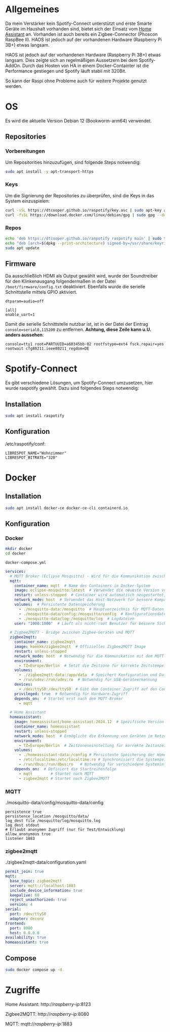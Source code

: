 # Allgemeines
Da mein Verstärker kein Spotify-Connect unterstützt und erste Smarte Geräte im Haushalt vorhanden sind, bietet sich der Einsatz vom [Home Assistant](https://www.home-assistant.io/) an. Vorhanden ist auch bereits ein Zigbee-Connector (Phoscon RaspBee II). 
HAOS ist jedoch auf der vorhandenen Hardware (Raspberry Pi 3B+) etwas langsam.

HAOS ist jedoch auf der vorhandenen Hardware (Raspberry Pi 3B+) etwas langsam. Dies zeigte sich an regelmäßigen Aussetzern bei dem Spotify-AddOn. Durch das Hosten von HA in einem Docker-Containter ist die Performance gestiegen und Spotify läuft stabil mit 320Bit.

So kann der Raspi ohne Probleme auch für weitere Projekte genutzt werden.

# OS
Es wird die aktuelle Version Debian 12 (Bookworm-arm64) verwendet.

## Repositories
### Vorbereitungen
Um Repositorities hinzuzufügen, sind folgende Steps notwendig:
```bash
sudo apt install -y apt-transport-https
```
### Keys
Um die Signierung der Repositories zu überprüfen, sind die Keys in das System einzuspielen:
```bash
curl -sSL https://dtcooper.github.io/raspotify/key.asc | sudo apt-key add -v -
curl -fsSL https://download.docker.com/linux/debian/gpg | sudo gpg --dearmor -o /usr/share/keyrings/docker-archive-keyring.gpg
```
### Repos
```bash
echo 'deb https://dtcooper.github.io/raspotify raspotify main' | sudo tee /etc/apt/sources.list.d/raspotify.list
echo "deb [arch=$(dpkg --print-architecture) signed-by=/usr/share/keyrings/docker-archive-keyring.gpg] https://download.docker.com/linux/debian $(lsb_release -cs) stable" | sudo tee /etc/apt/sources.list.d/docker.list > /dev/null
sudo apt update
```
## Firmware
Da ausschließlich HDMI als Output gewählt wird, wurde der Soundtreiber für den Klinkenausgang folgendermaßen in der Datei `/boot/firmware/config.txt` deaktiviert. Ebenfalls wurde die serielle Schnittstelle mittels GPIO aktiviert.
```plaintext
dtparam=audio=off

[all]
enable_uart=1
```
Damit die serielle Schnittstelle nutzbar ist, ist in der Datei der Eintrag `console=serial0,115200` zu entfernen. **Achtung, diese Zeile kann u.U. anders aussehen**:
```plaintext
console=tty1 root=PARTUUID=a60345bb-02 rootfstype=ext4 fsck.repair=yes rootwait cfg80211.ieee80211_regdom=DE
```
# Spotify-Connect
Es gibt verschiedene Lösungen, um Spotify-Connect umzusetzen, hier wurde raspotify gewählt. Dazu sind folgendes Steps notwendig:

## Installation
```bash
sudo apt install raspotify
```
## Konfiguration 
/etc/raspotify/conf:
```
LIBRESPOT_NAME="Wohnzimmer"
LIBRESPOT_BITRATE="320"
```
# Docker
## Installation
```bash
sudo apt install docker-ce docker-ce-cli containerd.io
```
## Konfiguration
### Docker
```bash
mkdir docker
cd docker
```
`docker-compose.yml`
```yaml
services:
  # MQTT Broker (Eclipse Mosquitto) - Wird für die Kommunikation zwischen Zigbee2MQTT und Home Assistant verwendet
  mqtt:
    container_name: mqtt  # Name des Containers im Docker-System
    image: eclipse-mosquitto:latest  # Verwendet die neueste Version von Eclipse Mosquitto
    restart: unless-stopped  # Container wird automatisch neugestartet, außer bei manuellem Stopp
    network_mode: host  # Verwendet das Host-Netzwerk für bessere Kompatibilität
    volumes:  # Persistente Datenspeicherung
      - ./mosquitto-data:/mosquitto  # Hauptverzeichnis für MQTT-Daten
      - ./mosquitto-data/config:/mosquitto/config  # Konfigurationsdateien
      - ./mosquitto-data/log:/mosquitto/log  # Logdateien
    user: "1000:1000"  # Läuft als nicht-root Benutzer für bessere Sicherheit

  # Zigbee2MQTT - Bridge zwischen Zigbee-Geräten und MQTT
  zigbee2mqtt:
    container_name: zigbee2mqtt
    image: koenkk/zigbee2mqtt  # Offizielles Zigbee2MQTT Image
    restart: unless-stopped
    network_mode: host  # Notwendig für die Kommunikation mit dem MQTT-Broker
    environment:
      - TZ=Europe/Berlin  # Setzt die Zeitzone für korrekte Zeitstempel
    volumes:
      - ./zigbee2mqtt-data:/app/data  # Speichert Konfiguration und Daten
      - /run/udev:/run/udev:ro  # Notwendig für USB-Geräteerkennung
    devices:
      - /dev/ttyS0:/dev/ttyS0  # Gibt dem Container Zugriff auf den Conbee II Adapter
    privileged: true  # Notwendig für Hardware-Zugriff
    depends_on:  # Startet erst nach dem MQTT-Broker
      - mqtt

  # Home Assistant
  homeassistant:
    image: homeassistant/home-assistant:2024.12  # Spezifische Version für Stabilität
    container_name: homeassistant
    restart: unless-stopped
    network_mode: host  # Ermöglicht die Erkennung von Geräten im Netzwerk
    environment:
      - TZ=Europe/Berlin  # Zeitzoneneinstellung für korrekte Zeitanzeige
    volumes:
      - ./homeassistant-data:/config # Persistente Speicherung der Home Assistant Konfiguration
      - /etc/localtime:/etc/localtime:ro # Synchronisiert die Systemzeit mit dem Host
      - /run/dbus:/run/dbus:ro   # Notwendig für verschiedene Systemintegrationen (Bluetooth, Sound, etc.)
    depends_on:  # Definiert die Startreihenfolge
      - mqtt        # Startet nach MQTT
      - zigbee2mqtt # Startet nach Zigbee2MQTT
```
### MQTT
./mosquitto-data/config/mosquitto-data/config

```plaintext
persistence true
persistence_location /mosquitto/data/
log_dest file /mosquitto/log/mosquitto.log
log_dest stdout
# Erlaubt anonymen Zugriff (nur für Test/Entwicklung)
allow_anonymous true
listener 1883
```
### zigbee2mqtt
./zigbee2mqtt-data/configuration.yaml
```yaml
permit_join: true
mqtt:
  base_topic: zigbee2mqtt
  server: mqtt://localhost:1883
  include_device_information: true
  keepalive: 60
  reject_unauthorized: true
  version: 4
serial:
  port: /dev/ttyS0
  adapter: deconz
frontend:
  port: 8080
  host: 0.0.0.0
availability: true
homeassistant: true
```
## Compose
```bash
sudo docker compose up -d
```
# Zugriffe
Home Assistant: http://*raspberry-ip*:8123

Zigbee2MQTT: http://*raspberry-ip*:8080

MQTT: mqtt://*raspberry-ip*:1883
